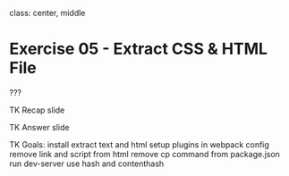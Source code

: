 class: center, middle

# Exercise 05 - Extract CSS & HTML File

???

TK Recap slide

TK Answer slide

TK Goals:
install extract text and html
setup plugins in webpack config
remove link and script from html
remove cp command from package.json
run dev-server
use hash and contenthash
